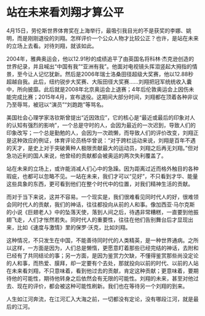 # 站在未来看刘翔才算公平

4月15日，劳伦斯世界体育奖在上海举行，最吸引我目光的不是获奖的李娜、姚明，而是刚刚退役的刘翔。怎样评价一个公众人物才比较公正？也许，是站在未来的立场上去看。对待刘翔，就该如此。 

2004年，雅典奥运会，他以12.91秒的成绩追平了由英国名将科林·杰克逊创造的世界纪录，并且喊出“中国有我”“亚洲有我”。他面对电视镜头挥泪竖起大拇指的情景，至今让人记忆犹新。然后是2006年瑞士洛桑田径超级大奖赛，他以12.88秒超越自我。此后，纽约锐步大奖赛、大阪田径大奖赛……刘翔把冠军统统收入囊中，所向披靡。此后就是2008年北京奥运会上退赛；4年后伦敦奥运会上因伤未能完成比赛；2015年4月，宣布退役。这期间大部分时间，刘翔都在顶着各种非议乃至辱骂，被冠以“演员”“刘跑跑”等骂名。 

美国社会心理学家洛钦斯曾提出“近因效应”，它的核心是“最近或最后的印象对人的认知有强烈的影响”，一个总是守时的人，会因为最近的一次迟到，导致人们的印象改写；一个总是勤勉的人，会因为一次疏懒，而导致人们的评价改变，刘翔正是这种效应的例证，体育评论员杨华曾说：“对于跨栏运动来说，刘翔是百年不遇的天才，是史上对于突破黄种人极限贡献最大的运动员，刘翔之后再无刘翔。”但对急功近利的国人来说，他曾经的贡献都会被奥运的两次失利覆盖了。 

站在未来的立场上，或许能消减人们心中的急躁。因为距离过近而格外触目的各种瑕疵，也都可以忽略不见。一站在未来，我们才可以“见好”，不只看到才华、能量这些具象的东西，更可看到他们在整个时代中的位置，对我们精神生活的贡献。 

而对于当下来说，这并不容易。一个现实是，我们很难看见同时代人的好，很难领会同时代人的贡献，我们的神话，往往都投向从前的人和事。像加西亚·马尔克斯的小说《巨翅老人》中的坠落天使，落到人间之后，待遇非常糟糕，一直要到他振翅飞走，人们才怅然若失。同时代人的重要性，往往在他们告别舞台后才显现出来，比如《速度与激情》里的保罗·沃克，比如刘翔。 

这种情况，不只发生在中国，不能善待同时代的人类精英，是一种世界通病。之所以这样，一方面是因为，人们总是懒惰，更愿意盯着那些已经完结的神话，去附和已经有了共同结论的事；另一方面，是因为鉴赏力欠缺，不懂得鉴赏那些尚没定论的人和事，而热爱、膜拜，却一定要有个去处，那就投向以前的时代、以前的人站在未来看刘翔，不只意味着，看到他过去的贡献，肯定这种贡献；更意味着，要期待他的可能性，期待他转身之后依然会有无限的可能性。刘翔的未来，甚至对他过去、现在的评价，都会被这种可能性刷新。我们也在等待另一个刘翔的到来。 

人生如江河奔流，在江河汇入大海之前，一切都没有定论，没有哪段江河，就是最后的江河。